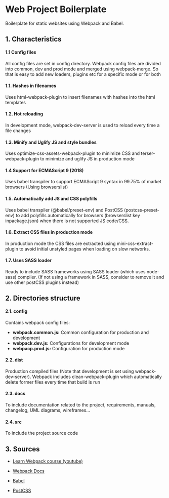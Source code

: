 # Web Project Boilerplate

Boilerplate for static websites using Webpack and Babel.

## 1. Characteristics

#### 1.1 Config files
All config files are set in config directory.
Webpack config files are divided into common, dev and prod mode and merged using webpack-merge. So that is easy to add new loaders, plugins etc for a specific mode or for both

#### 1.1. Hashes in filenames
Uses html-webpack-plugin to insert filenames with hashes into the html templates

#### 1.2. Hot reloading
In development mode, webpack-dev-server is used to reload every time a file changes

#### 1.3. Minify and Uglify JS and style bundles
Uses optimize-css-assets-webpack-plugin to minimize CSS and terser-webpack-plugin to minimize and uglify JS in production mode

#### 1.4 Support for ECMAScript 9 (2018)
Uses babel transpiler to support ECMAScript 9 syntax in 99.75% of market browsers (Using browserslist)

#### 1.5. Automatically add JS and CSS polyfills
Uses babel transpiler (@babel/preset-env) and PostCSS (postcss-preset-env) to add polyfills automatically for browsers (browserslist key inpackage.json) when there is not supported JS code/CSS.

#### 1.6. Extract CSS files in production mode
In production mode the CSS files are extracted using mini-css-extract-plugin to avoid initial unstyled pages when loading on slow networks.

#### 1.7. Uses SASS loader
Ready to include SASS frameworks using SASS loader (which uses node-sass) compiler.
(If not using a framework in SASS, consider to remove it and use other postCSS plugins instead)

## 2. Directories structure
#### 2.1. config
Contains webpack config files:
* **webpack.common.js:** Common configuration for production and development
* **webpack.dev.js:** Configurations for development mode
* **webpacp.prod.js:** Configuration for production mode

#### 2.2. dist
Production compiled files (Note that development is set using webpack-dev-server).  Webpack includes clean-webpack-plugin which automatically delete former files every time that build is run

#### 2.3. docs
To include documentation related to the project, requirements, manuals, changelog, UML diagrams, wireframes...

#### 2.4. src
To include the project source code

## 3. Sources

* [Learn Webpack course (youtube)](https://www.youtube.com/playlist?list=PLblA84xge2_zwxh3XJqy6UVxS60YdusY8)

* [Webpack Docs](https://webpack.js.org/concepts)

* [Babel](https://babeljs.io/)

* [PostCSS](https://postcss.org/)
